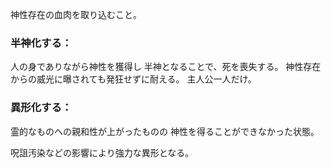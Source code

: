 神性存在の血肉を取り込むこと。
### 半神化する：
人の身でありながら神性を獲得し
半神となることで、死を喪失する。
神性存在からの威光に曝されても発狂せずに耐える。
主人公一人だけ。

### 異形化する：
霊的なものへの親和性が上がったものの
神性を得ることができなかった状態。

呪詛汚染などの影響により強力な異形となる。





